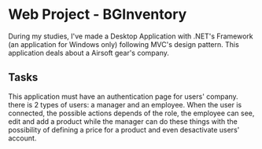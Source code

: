 # Web Project - BGInventory
During my studies, I've made a Desktop Application with .NET's Framework (an application for Windows only) following MVC's design pattern. This application deals about a Airsoft gear's company.
## Tasks
This application must have an authentication page for users' company. there is 2 types of users: a manager and an employee. When the user is connected, the possible actions depends of the role, the employee can see, edit and add a product while the manager can do these things with the possibility of defining a price for a product and even desactivate users' account.
